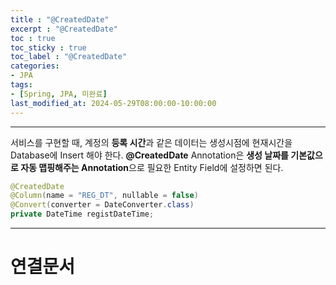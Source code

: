 ```yaml
---
title : "@CreatedDate"
excerpt : "@CreatedDate"
toc : true
toc_sticky : true
toc_label : "@CreatedDate"
categories:
- JPA
tags:
- [Spring, JPA, 미완료]
last_modified_at: 2024-05-29T08:00:00-10:00:00
---
```

  
---
  
 서비스를 구현할 때, 계정의 **등록 시간**과 같은 데이터는 생성시점에 현재시간을 Database에 Insert 해야 한다. **@CreatedDate** Annotation은 **생성 날짜를 기본값으로 자동 맵핑해주는 Annotation**으로 필요한 Entity Field에 설정하면 된다.
  
```java
@CreatedDate  
@Column(name = "REG_DT", nullable = false)  
@Convert(converter = DateConverter.class)  
private DateTime registDateTime;
```

---
  
# 연결문서
